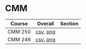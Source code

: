# CMM

| Course | Overall | Section |
| ------ | ------- | ------- |
| CMM 250 | [csv](https://github.com/UCSD-Historical-Enrollment-Data//Users/ryanbatubara/Desktop/2024Spring/blob/main/overall/CMM%20250.csv), [png](https://raw.githubusercontent.com/UCSD-Historical-Enrollment-Data//Users/ryanbatubara/Desktop/2024Spring/main/plot_overall/CMM%20250.png) |  |
| CMM 246 | [csv](https://github.com/UCSD-Historical-Enrollment-Data//Users/ryanbatubara/Desktop/2024Spring/blob/main/overall/CMM%20246.csv), [png](https://raw.githubusercontent.com/UCSD-Historical-Enrollment-Data//Users/ryanbatubara/Desktop/2024Spring/main/plot_overall/CMM%20246.png) |  |
